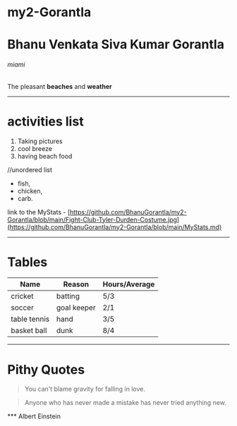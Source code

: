 # my2-Gorantla
# Bhanu Venkata Siva Kumar Gorantla
###### miami

The pleasant **beaches** and **weather**
 

---
# activities list

1. Taking pictures
2. cool breeze
3. having beach food

//unordered list

- fish, 
- chicken,
- carb.

 link to the MyStats -  [https://github.com/BhanuGorantla/my2-Gorantla/blob/main/Fight-Club-Tyler-Durden-Costume.jpg](https://github.com/BhanuGorantla/my2-Gorantla/blob/main/MyStats.md)

 *** 
 # Tables
|  Name | Reason | Hours/Average |
| --- | --- | ---|
| cricket | batting | 5/3 |
| soccer | goal keeper | 2/1 |
| table tennis | hand | 3/5 |
| basket ball | dunk | 8/4 |

***
# Pithy Quotes

> You can't blame gravity for falling in love.

> Anyone who has never made a mistake has never tried anything new.

*** Albert Einstein




